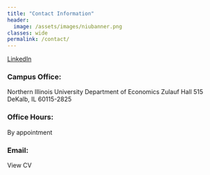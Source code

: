 ```yaml
---
title: "Contact Information"
header:
  image: /assets/images/niubanner.png
classes: wide
permalink: /contact/
---
```


[LinkedIn](https://www.linkedin.com/in/michael-nebor-9192b8119/)

### Campus Office:
Northern Illinois University
Department of Economics
Zulauf Hall 515  
DeKalb, IL 60115-2825  

### Office Hours:  
By appointment

### Email:
View CV
